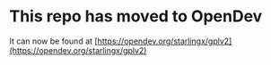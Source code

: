 # This repo has moved to OpenDev

It can now be found at [https://opendev.org/starlingx/gplv2](https://opendev.org/starlingx/gplv2)
